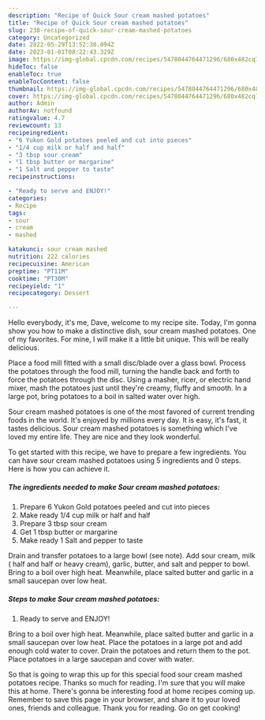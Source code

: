 ```yaml
---
description: "Recipe of Quick Sour cream mashed potatoes"
title: "Recipe of Quick Sour cream mashed potatoes"
slug: 238-recipe-of-quick-sour-cream-mashed-potatoes
category: Uncategorized
date: 2022-05-29T13:52:38.094Z
date: 2023-01-01T08:22:43.329Z
image: https://img-global.cpcdn.com/recipes/5478044764471296/680x482cq70/sour-cream-mashed-potatoes-recipe-main-photo.jpg
hideToc: false
enableToc: true
enableTocContent: false
thumbnail: https://img-global.cpcdn.com/recipes/5478044764471296/680x482cq70/sour-cream-mashed-potatoes-recipe-main-photo.jpg
cover: https://img-global.cpcdn.com/recipes/5478044764471296/680x482cq70/sour-cream-mashed-potatoes-recipe-main-photo.jpg
author: Admin
authorAv: notfound
ratingvalue: 4.7
reviewcount: 13
recipeingredient:
- "6 Yukon Gold potatoes peeled and cut into pieces"
- "1/4 cup milk or half and half"
- "3 tbsp sour cream"
- "1 tbsp butter or margarine"
- "1 Salt and pepper to taste"
recipeinstructions:

- "Ready to serve and ENJOY!"
categories:
- Recipe
tags:
- sour
- cream
- mashed

katakunci: sour cream mashed 
nutrition: 222 calories
recipecuisine: American
preptime: "PT11M"
cooktime: "PT30M"
recipeyield: "1"
recipecategory: Dessert

---
```



Hello everybody, it's me, Dave, welcome to my recipe site. Today, I'm gonna show you how to make a distinctive dish, sour cream mashed potatoes. One of my favorites. For mine, I will make it a little bit unique. This will be really delicious.

Place a food mill fitted with a small disc/blade over a glass bowl. Process the potatoes through the food mill, turning the handle back and forth to force the potatoes through the disc. Using a masher, ricer, or electric hand mixer, mash the potatoes just until they&#39;re creamy, fluffy and smooth. In a large pot, bring potatoes to a boil in salted water over high.

Sour cream mashed potatoes is one of the most favored of current trending foods in the world. It's enjoyed by millions every day. It is easy, it's fast, it tastes delicious. Sour cream mashed potatoes is something which I've loved my entire life. They are nice and they look wonderful.


To get started with this recipe, we have to prepare a few ingredients. You can have sour cream mashed potatoes using 5 ingredients and 0 steps. Here is how you can achieve it.

<!--inarticleads1-->

##### The ingredients needed to make Sour cream mashed potatoes:

1. Prepare 6 Yukon Gold potatoes peeled and cut into pieces
1. Make ready 1/4 cup milk or half and half
1. Prepare 3 tbsp sour cream
1. Get 1 tbsp butter or margarine
1. Make ready 1 Salt and pepper to taste


Drain and transfer potatoes to a large bowl (see note). Add sour cream, milk ( half and half or heavy cream), garlic, butter, and salt and pepper to bowl. Bring to a boil over high heat. Meanwhile, place salted butter and garlic in a small saucepan over low heat. 

<!--inarticleads2-->

##### Steps to make Sour cream mashed potatoes:


1. Ready to serve and ENJOY!

Bring to a boil over high heat. Meanwhile, place salted butter and garlic in a small saucepan over low heat. Place the potatoes in a large pot and add enough cold water to cover. Drain the potatoes and return them to the pot. Place potatoes in a large saucepan and cover with water. 

So that is going to wrap this up for this special food sour cream mashed potatoes recipe. Thanks so much for reading. I'm sure that you will make this at home. There's gonna be interesting food at home recipes coming up. Remember to save this page in your browser, and share it to your loved ones, friends and colleague. Thank you for reading. Go on get cooking!
